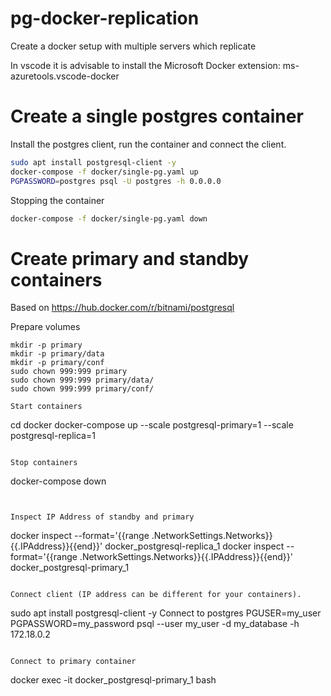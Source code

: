 # pg-docker-replication
Create a docker setup with multiple servers which replicate

In vscode it is advisable to install the Microsoft Docker extension: ms-azuretools.vscode-docker


# Create a single postgres container

Install the postgres client, run the container and connect the client.

```bash
sudo apt install postgresql-client -y
docker-compose -f docker/single-pg.yaml up
PGPASSWORD=postgres psql -U postgres -h 0.0.0.0
```

Stopping the container
```bash
docker-compose -f docker/single-pg.yaml down
```
# Create primary and standby containers

Based on https://hub.docker.com/r/bitnami/postgresql

Prepare volumes

```
mkdir -p primary
mkdir -p primary/data
mkdir -p primary/conf
sudo chown 999:999 primary
sudo chown 999:999 primary/data/
sudo chown 999:999 primary/conf/

Start containers
```
cd docker
docker-compose up  --scale postgresql-primary=1 --scale postgresql-replica=1
```

Stop containers
```
docker-compose down
```


Inspect IP Address of standby and primary
```
docker inspect --format='{{range .NetworkSettings.Networks}}{{.IPAddress}}{{end}}' docker_postgresql-replica_1
docker inspect --format='{{range .NetworkSettings.Networks}}{{.IPAddress}}{{end}}' docker_postgresql-primary_1
```

Connect client (IP address can be different for your containers). 

```
sudo apt install postgresql-client -y
Connect to postgres
PGUSER=my_user PGPASSWORD=my_password  psql --user my_user -d my_database -h 172.18.0.2
```

Connect to primary container
```
docker exec -it docker_postgresql-primary_1 bash
```
